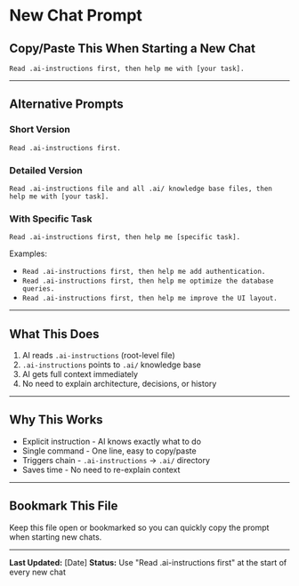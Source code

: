# New Chat Prompt

## Copy/Paste This When Starting a New Chat

```
Read .ai-instructions first, then help me with [your task].
```

---

## Alternative Prompts

### Short Version

```
Read .ai-instructions first.
```

### Detailed Version

```
Read .ai-instructions file and all .ai/ knowledge base files, then help me with [your task].
```

### With Specific Task

```
Read .ai-instructions first, then help me [specific task].
```

Examples:

- `Read .ai-instructions first, then help me add authentication.`
- `Read .ai-instructions first, then help me optimize the database queries.`
- `Read .ai-instructions first, then help me improve the UI layout.`

---

## What This Does

1. AI reads `.ai-instructions` (root-level file)
2. `.ai-instructions` points to `.ai/` knowledge base
3. AI gets full context immediately
4. No need to explain architecture, decisions, or history

---

## Why This Works

- Explicit instruction - AI knows exactly what to do
- Single command - One line, easy to copy/paste
- Triggers chain - `.ai-instructions` → `.ai/` directory
- Saves time - No need to re-explain context

---

## Bookmark This File

Keep this file open or bookmarked so you can quickly copy the prompt when starting new chats.

---

**Last Updated:** [Date]
**Status:** Use "Read .ai-instructions first" at the start of every new chat
